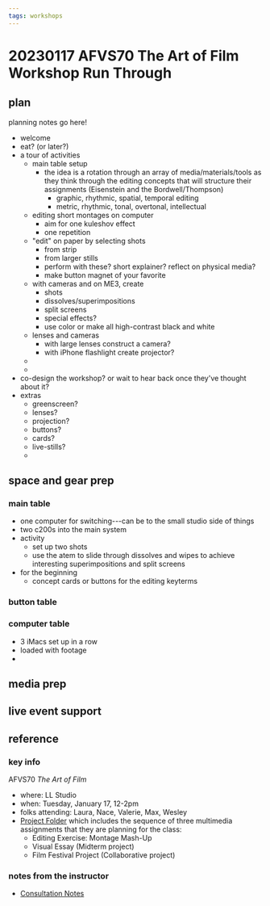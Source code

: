 ```yaml
---
tags: workshops
---
```

# 20230117 AFVS70 The Art of Film Workshop Run Through

## plan
planning notes go here!

- welcome
- eat? (or later?)
- a tour of activities
    - main table setup
        - the idea is a rotation through an array of media/materials/tools as they think through the editing concepts that will structure their assignments (Eisenstein and the Bordwell/Thompson)
            - graphic, rhythmic, spatial, temporal editing
            - metric, rhythmic, tonal, overtonal, intellectual
    - editing short montages on computer
        - aim for one kuleshov effect
        - one repetition
    - "edit" on paper by selecting shots
        - from strip
        - from larger stills
        - perform with these? short explainer? reflect on physical media?
        - make button magnet of your favorite
    - with cameras and on ME3, create
        - shots
        - dissolves/superimpositions
        - split screens
        - special effects?
        - use color or make all high-contrast black and white
    - lenses and cameras
        - with large lenses construct a camera?
        - with iPhone flashlight create projector?
    - 
    - 
- co-design the workshop? or wait to hear back once they've thought about it?
- extras
    - greenscreen?
    - lenses?
    - projection?
    - buttons?
    - cards?
    - live-stills?
    - 
## space and gear prep

### main table
- one computer for switching---can be to the small studio side of things
- two c200s into the main system
- activity
    - set up two shots
    - use the atem to slide through dissolves and wipes to achieve interesting superimpositions and split screens
- for the beginning
    - concept cards or buttons for the editing keyterms


### button table



### computer table

- 3 iMacs set up in a row 
- loaded with footage
- 


### 

## media prep


## live event support

## reference


### key info
AFVS70 *The Art of Film*
* where: LL Studio
* when: Tuesday, January 17, 12-2pm
* folks attending: Laura, Nace, Valerie, Max, Wesley
* [Project Folder](https://drive.google.com/drive/folders/1mTD-NQ0S63kuWxTX2QcEFyu1RTAfBY9j) which includes the sequence of three multimedia assignments that they are planning for the class:
    * Editing Exercise: Montage Mash-Up
    * Visual Essay (Midterm project)
    * Film Festival Project (Collaborative project)

### notes from the instructor
* [Consultation Notes](https://docs.google.com/document/d/190hkMIs3jHtoxHUVePKXTQRy3ENvN8VmSU980QhFJi8/edit#)